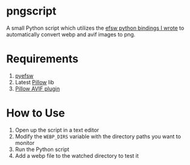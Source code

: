 # pngscript
A small Python script which utilizes the [efsw python bindings I wrote](https://github.com/jaytohe/efsw) to automatically convert webp and avif images to png.

# Requirements
1. [pyefsw](https://github.com/jaytohe/efsw)
2. Latest [Pillow](https://pypi.org/project/pillow/) lib
3. [Pillow AVIF plugin](https://pypi.org/project/pillow-avif-plugin/)

# How to Use
1. Open up the script in a text editor
2. Modify the `WEBP_DIRS` variable with the directory paths you want to monitor
3. Run the Python script
4. Add a webp file to the watched directory to test it
